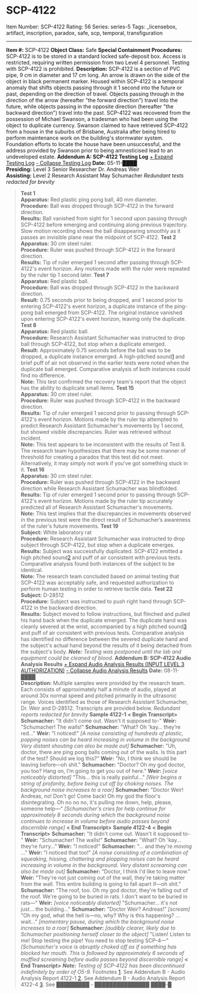 # SCP-4122
Item Number: SCP-4122
Rating: 56
Series: series-5
Tags: _licensebox, artifact, inscription, paradox, safe, scp, temporal, transfiguration

---

**Item #:** SCP-4122
**Object Class:** Safe
**Special Containment Procedures:** SCP-4122 is to be stored in a standard locked safe-deposit box. Access is restricted, requiring written permission from two Level 4 personnel.
Testing with SCP-4122 is prohibited.
**Description:** SCP-4122 is a section of PVC pipe, 9 cm in diameter and 17 cm long. An arrow is drawn on the side of the object in black permanent marker.
Housed within SCP-4122 is a temporal anomaly that shifts objects passing through it 1 second into the future or past, depending on the direction of travel. Objects passing through in the direction of the arrow (hereafter "the forward direction") travel into the future, while objects passing in the opposite direction (hereafter "the backward direction") travel into the past.
SCP-4122 was recovered from the possession of Michael Swanson, a tradesman who had been using the object to duplicate currency. Swanson claimed to have retrieved SCP-4122 from a house in the suburbs of Brisbane, Australia after being hired to perform maintenance work on the building's stormwater system. Foundation efforts to locate the house have been unsuccessful, and the address provided by Swanson prior to being amnesticised lead to an undeveloped estate.
**Addendum A: SCP-4122 Testing Log**
[\+ Expand Testing Log](javascript:;)
[\- Collapse Testing Log](javascript:;)
**Date:** 05-11-████  
**Presiding:** Level 3 Senior Researcher Dr. Andreas Weir  
**Assisting:** Level 2 Research Assistant May Schumacher
_Redundant tests redacted for brevity_
> **Test 1**  
>  **Apparatus:** Red plastic ping pong ball, 40 mm diameter.  
>  **Procedure:** Ball was dropped through SCP-4122 in the forward direction.  
>  **Results:** Ball vanished from sight for 1 second upon passing through SCP-4122 before emerging and continuing along previous trajectory. Slow motion recording shows the ball disappearing smoothly as it passes an invisible plane near the midpoint of SCP-4122.
> **Test 2**  
>  **Apparatus:** 30 cm steel ruler.  
>  **Procedure:** Ruler was pushed through SCP-4122 in the forward direction.  
>  **Results:** Tip of ruler emerged 1 second after passing through SCP-4122's event horizon. Any motions made with the ruler were repeated by the ruler tip 1 second later.
> **Test 7**  
>  **Apparatus:** Red plastic ball.  
>  **Procedure:** Ball was dropped through SCP-4122 in the backward direction.  
>  **Result:** 0.75 seconds prior to being dropped, and 1 second prior to entering SCP-4122's event horizon, a duplicate instance of the ping-pong ball emerged from SCP-4122. The original instance vanished upon entering SCP-4122's event horizon, leaving only the duplicate.
> **Test 8**  
>  **Apparatus:** Red plastic ball.  
>  **Procedure:** Research Assistant Schumacher was instructed to drop ball through SCP-4122, but stop when a duplicate emerged.  
>  **Result:** Approximately 0.75 seconds before the ball was to be dropped, a duplicate instance emerged. A high-pitched sound[1](javascript:;) and brief puff of air not observed in the earlier tests were noted when the duplicate ball emerged. Comparative analysis of both instances could find no difference.  
>  **Note:** This test confirmed the recovery team's report that the object has the ability to duplicate small items.
> **Test 15**  
>  **Apparatus:** 30 cm steel ruler.  
>  **Procedure:** Ruler was pushed through SCP-4122 in the backward direction.  
>  **Results:** Tip of ruler emerged 1 second prior to passing through SCP-4122's event horizon. Motions made by the ruler tip attempted to predict Research Assistant Schumacher's movements by 1 second, but showed visible discrepancies. Ruler was retrieved without incident.  
>  **Note:** This test appears to be inconsistent with the results of Test 8. The research team hypothesizes that there may be some manner of threshold for creating a paradox that this test did not meet. Alternatively, it may simply not work if you've got something stuck in it.
> **Test 16**  
>  **Apparatus:** 30 cm steel ruler.  
>  **Procedure:** Ruler was pushed through SCP-4122 in the backward direction while Research Assistant Schumacher was blindfolded.  
>  **Results:** Tip of ruler emerged 1 second prior to passing through SCP-4122's event horizon. Motions made by the ruler tip accurately predicted all of Research Assistant Schumacher's movements.  
>  **Note:** This test implies that the discrepancies in movements observed in the previous test were the direct result of Schumacher’s awareness of the ruler's future movements.
> **Test 19**  
>  **Subject:** White laboratory rat  
>  **Procedure:** Research Assistant Schumacher was instructed to drop subject through SCP-4122, but stop when a duplicate emerges.  
>  **Results:** Subject was successfully duplicated. SCP-4122 emitted a high pitched sound[2](javascript:;) and puff of air consistent with previous tests. Comparative analysis found both instances of the subject to be identical.  
>  **Note:** The research team concluded based on animal testing that SCP-4122 was acceptably safe, and requested authorization to perform human testing in order to retrieve tactile data.
> **Test 22**  
>  **Subject:** D-28512  
>  **Procedure:** Subject was instructed to push right hand through SCP-4122 in the backward direction.  
>  **Results:** Subject moved to follow instructions, but flinched and pulled his hand back when the duplicate emerged. The duplicate hand was cleanly severed at the wrist, accompanied by a high pitched sound[3](javascript:;) and puff of air consistent with previous tests. Comparative analysis has identified no difference between the severed duplicate hand and the subject's actual hand beyond the results of it being detached from the subject's body.
_**Note:** Testing was postponed until the lab and equipment could be cleaned of blood._
**Addendum B: SCP-4122 Audio Analysis Results**
[\+ Expand Audio Analysis Results (INPUT LEVEL 3 AUTHORIZATION)](javascript:;)
[\- Collapse Audio Analysis Results](javascript:;)
**Date:** 08-11-████  
**Description:** Multiple samples were provided by the research team. Each consists of approximately half a minute of audio, played at around 30x normal speed and pitched primarily in the ultrasonic range. Voices identified as those of Research Assistant Schumacher, Dr. Weir and D-28512. Transcripts are provided below.
_Redundant reports redacted for brevity_
> **Sample 4122-1**
> **< Begin Transcript>**
> **Schumacher:** "It didn't come out. Wasn't it supposed to-"
> **Weir:** "Schumacher! The walls!"
> **Schumacher:** "What? Oh 'kay… they’re red…"
> **Weir:** "I noticed!"
> _[A noise consisting of hundreds of plastic, popping noises can be heard increasing in volume in the background. Very distant shouting can also be made out]_
> **Schumacher:** "Uh, doctor, there are ping pong balls coming out of the walls. Is this part of the test? Should we log this?"
> **Weir:** "No, I think we should be leaving before—oh shit."
> **Schumacher:** "Doctor? Oh my god doctor, you too? Hang on, I’m going to get you out of here."
> **Weir:** _[voice noticeably distorted]_ "This… this is really painful…"
> _[Weir begins a string of profanity, before being cut off by choking noises. The background noise increases to a roar]_
> **Schumacher:** "Doctor Weir! Andreas, no! Don't go! Come back! Oh my god the floor's disintegrating. Oh no no no, it's pulling me down, help, please, someone help—"
> _[Schumacher's cries for help continue for approximately 8 seconds during which the background noise continues to increase in volume before audio passes beyond discernible range]_
> **< End Transcript>**
> **Sample 4122-4**
> **< Begin Transcript>**
> **Schumacher:** "It didn't come out. Wasn't it supposed to-"
> **Weir:** "Schumacher! The walls!"
> **Schumacher:** "What? Oh 'kay… they’re furry…”
> **Weir:** "I noticed!"
> **Schumacher:** "… and they're _moving_ …”
> **Weir:** "I noticed that too!"
> _[A noise consisting of a combination of squeaking, hissing, chattering and plopping noises can be heard increasing in volume in the background. Very distant screaming can also be made out]_
> **Schumacher:** "Doctor, I think I'd like to leave now."
> **Weir:** "They're not just coming out of the wall, they're taking matter from the wall. This entire building is going to fall apart if—oh shit."
> **Schumacher:** "The roof, too. Oh my god doctor, they're falling out of the roof. We're going to be buried in rats. I don't want to be buried in rats—"
> **Weir:** _[voice noticeably distorted]_ "Schumacher… it's not just… the building…"
> **Schumacher:** "Doctor Weir? Andreas!" _[scream]_ "Oh my god, what the hell is—no, why? Why is this happening? … wait…"
> _[momentary pause, during which the background noise increases to a roar]_
> **Schumacher:** _[audibly clearer, likely due to Schumacher positioning herself closer to the object]_ "Listen! Listen to me! Stop testing the pipe! You need to stop testing SCP-4—"
> _[Schumacher's voice is abruptly choked off as if something has blocked her mouth. This is followed by approximately 6 seconds of muffled screaming before audio passes beyond discernible range]_
> **< End Transcript>**
_**Note:** Testing of SCP-4122 has been discontinued indefinitely by order of O5-9._
Footnotes
[1](javascript:;). See Addendum B - Audio Analysis Report 4122-1
[2](javascript:;). See Addendum B - Audio Analysis Report 4122-4
[3](javascript:;). See █████████ - ███████████████ ████-█